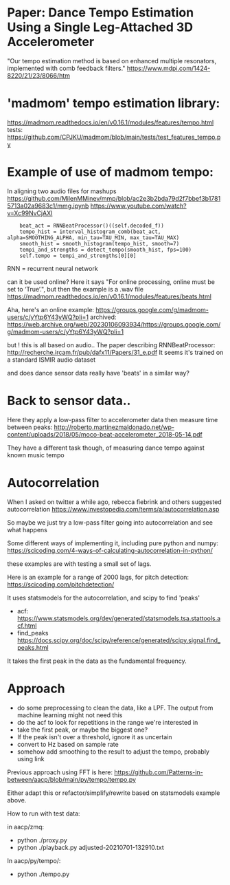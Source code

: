 
# Paper: Dance Tempo Estimation Using a Single Leg-Attached 3D Accelerometer 
"Our tempo estimation method is based on enhanced multiple resonators, implemented with comb feedback filters."
https://www.mdpi.com/1424-8220/21/23/8066/htm

# 'madmom' tempo estimation library:
https://madmom.readthedocs.io/en/v0.16.1/modules/features/tempo.html
tests: https://github.com/CPJKU/madmom/blob/main/tests/test_features_tempo.py

# Example of use of madmom tempo:
In aligning two audio files for mashups
https://github.com/MilenMMinev/mmp/blob/ac2e3b2bda79d2f7bbef3b17815713a02a9683c1/mmg.ipynb
https://www.youtube.com/watch?v=Xc99NvCjAXI

        beat_act = RNNBeatProcessor()((self.decoded_f))
        tempo_hist = interval_histogram_comb(beat_act, alpha=SMOOTHING_ALPHA, min_tau=TAU_MIN, max_tau=TAU_MAX)
        smooth_hist = smooth_histogram(tempo_hist, smooth=7)
        tempi_and_strengths = detect_tempo(smooth_hist, fps=100)
        self.tempo = tempi_and_strengths[0][0]

RNN = recurrent neural network

can it be used online?
Here it says "For online processing, online must be set to ‘True’.", but then the example is a .wav file
https://madmom.readthedocs.io/en/v0.16.1/modules/features/beats.html

Aha, here's an online example:
    https://groups.google.com/g/madmom-users/c/yYtp6Y43yWQ?pli=1
    archived: https://web.archive.org/web/20230106093934/https://groups.google.com/g/madmom-users/c/yYtp6Y43yWQ?pli=1

but ! this is all based on audio.. The paper describing RNNBeatProcessor:
http://recherche.ircam.fr/pub/dafx11/Papers/31_e.pdf
It seems it's trained on a standard ISMIR audio dataset

and does dance sensor data really have 'beats' in a similar way?

# Back to sensor data..

Here they apply a low-pass filter to accelerometer data then measure time between peaks:
http://roberto.martinezmaldonado.net/wp-content/uploads/2018/05/moco-beat-accelerometer_2018-05-14.pdf

They have a different task though, of measuring dance tempo against known music tempo

# Autocorrelation
When I asked on twitter a while ago, rebecca fiebrink and others suggested autocorrelation
https://www.investopedia.com/terms/a/autocorrelation.asp

So maybe we just try a low-pass filter going into autocorrelation and see what happens

Some different ways of implementing it, including pure python and numpy:
https://scicoding.com/4-ways-of-calculating-autocorrelation-in-python/

these examples are with testing a small set of lags.

Here is an example for a range of 2000 lags, for pitch detection:
https://scicoding.com/pitchdetection/

It uses statsmodels for the autocorrelation, and scipy to find 'peaks'
* acf: https://www.statsmodels.org/dev/generated/statsmodels.tsa.stattools.acf.html
* find_peaks https://docs.scipy.org/doc/scipy/reference/generated/scipy.signal.find_peaks.html

It takes the first peak in the data as the fundamental frequency.

# Approach

* do some preprocessing to clean the data, like a LPF. The output from machine learning might not need this
* do the acf to look for repetitions in the range we're interested in
* take the first peak, or maybe the biggest one?
* If the peak isn't over a threshold, ignore it as uncertain
* convert to Hz based on sample rate
* somehow add smoothing to the result to adjust the tempo, probably using link

Previous approach using FFT is here: https://github.com/Patterns-in-between/aacp/blob/main/py/tempo/tempo.py

Either adapt this or refactor/simplify/rewrite based on statsmodels example above.

How to run with test data:

in aacp/zmq:

* python ./proxy.py
* python ./playback.py adjusted-20210701-132910.txt

In aacp/py/tempo/:

* python ./tempo.py

